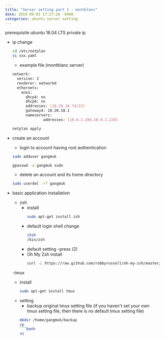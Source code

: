 ```yaml
---
title: "Server setting part 1 - montblanc"
date: 2019-09-03 17:27:28 -0400
categories: ubuntu server setting
---
```


prerequisite
  ubuntu 18.04 LTS
  private ip
  
- ip change
  ```bash
  cd /etc/netplan
  vi xxx.yaml
  ```
  
  - example file (montblanc server)
  ```bash
  network:
    version: 2
    renderer: networkd
    ethernets:
      eno1:
        dhcp4: no
        dhcp6: no
        addresses: [10.20.18.74/22]
        gateway4: 10.20.18.1
        nameservers:
                addresses: [10.0.2.204,10.0.2.220]
    ```
    ```bash
    netplan apply
    ```
- create an account
  - login to account having root authentication
  ```bash
  sudo adduser gangmuk
  ```
  ```bash
  gpasswd -a gangmuk sudo
  ```
  - delete an account and its home directory
  ```bash
  sudo userdel -rf gangmuk
  ```
- basic application installation
  - zsh
    - install
      ```bash
      sudo apt-get install zsh
      ```
    - default login shell change
      ```bash
      chsh
      /bin/zsh
      ```
    - default setting
      -press (2)
    - Oh My Zsh install
      ```bash
      curl -L https://raw.github.com/robbyrussell/oh-my-zsh/master/tools/install.sh | sh
      ```
  -tmux
    - install
      ```bash
      sudo apt-get install tmux
      ```
    - setting
      - backup original tmux setting file 
      (if you haven't set your own tmux setting file, then there is no default tmux setting file)
      ```bash
      mkdir /home/gangmuk/backup
      cp 
      ```bash
      vi 
    
    
    
    
    
    
    
    
